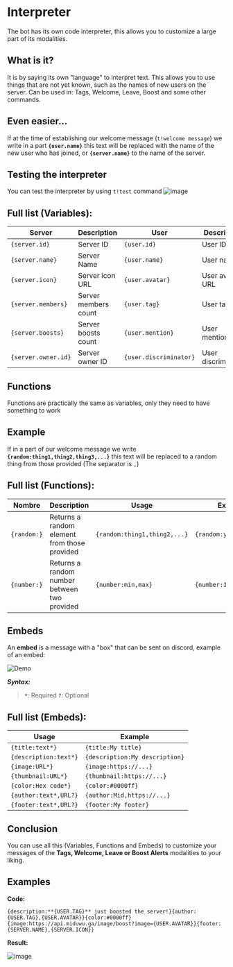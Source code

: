 # Interpreter

The bot has its own code interpreter, this allows you to customize a large part of its modalities.

## What is it?
It is by saying its own "language" to interpret text. This allows you to use things that are not yet known, such as the names of new users on the server.
Can be used in: Tags, Welcome, Leave, Boost and some other commands.
## Even easier...
If at the time of establishing our welcome message (`t!welcome message`) we write in a part **`{user.name}`** this text will be replaced with the name of the new user who has joined, or **`{server.name}`** to the name of the server.
## Testing the interpreter
You can test the interpreter by using `t!test` command
![image](https://user-images.githubusercontent.com/83442808/169927312-d5fe4dea-9e89-4a98-a0b5-fc5b4487acdb.png)
## Full list (Variables):

|     Server         |      Description              |     User              |      Description             |
|--------------------|-------------------------------|-----------------------|------------------------------|
| `{server.id}`      |  Server ID                    | `{user.id}`           |  User ID                     |
| `{server.name}`    |  Server Name                  | `{user.name}`         |  User name                   |
| `{server.icon}`    |  Server icon URL              | `{user.avatar}`       |  User avatar URL             |
| `{server.members}` |  Server members count         | `{user.tag}`          |  User tag                    |
| `{server.boosts}`  |  Server boosts count          | `{user.mention}`      |  User mention                |
| `{server.owner.id}`|  Server owner ID              | `{user.discriminator}`|  User discriminator          |

## Functions
Functions are practically the same as variables, only they need to have something to work

## Example
If in a part of our welcome message we write **`{random:thing1,thing2,thing3,...}`** this text will be replaced to a random thing from those provided (The separator is `,`)
## Full list (Functions):
|     Nombre      |     Description                             |     Usage                   |     Example           |
|-----------------|---------------------------------------------|-----------------------------|-----------------------|
| `{random:}`     |Returns a random element from those provided | `{random:thing1,thing2,...}`|`{random:yes,no,maybe}`|
| `{number:}`     |Returns a random number between two provided | `{number:min,max}`          |`{number:1,100}`       |

## Embeds
An __embed__ is a message with a "box" that can be sent on discord, example of an embed:

![Demo](https://cdn.discordapp.com/attachments/778156886553395210/978451087226970142/unknown.png)

__***Syntax:***__
> **`*`**: Required
> **`?`**: Optional

## Full list (Embeds):
|       Usage           |       Example                 |
|-----------------------|-------------------------------|
|`{title:text*}`        |`{title:My title}`             |
|`{description:text*}`  |`{description:My description}` |
|`{image:URL*}`         |`{image:https://...}`          |
|`{thumbnail:URL*}`     |`{thumbnail:https://...}`      |
|`{color:Hex code*}`    |`{color:#0000ff}`              |
|`{author:text*,URL?}`  |`{author:Mid,https://...}`     |
|`{footer:text*,URL?}`  |`{footer:My footer}`           |

## Conclusion
You can use all this (Variables, Functions and Embeds) to customize your messages of the __Tags, Welcome, Leave or Boost Alerts__ modalities to your liking.

## Examples
**Code:**
```
{description:**{USER.TAG}** just boosted the server!}{author:{USER.TAG},{USER.AVATAR}}{color:#0000ff}{image:https://api.miduwu.ga/image/boost?image={USER.AVATAR}}{footer:{SERVER.NAME},{SERVER.ICON}}
```
**Result:**

![image](https://user-images.githubusercontent.com/83442808/169929627-531dec0a-2138-4a66-96c3-8575109ad6c4.png)
